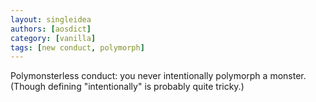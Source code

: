 ```yaml
---
layout: singleidea
authors: [aosdict]
category: [vanilla]
tags: [new conduct, polymorph]
---
```

Polymonsterless conduct: you never intentionally polymorph a monster. (Though defining "intentionally" is probably quite tricky.)
